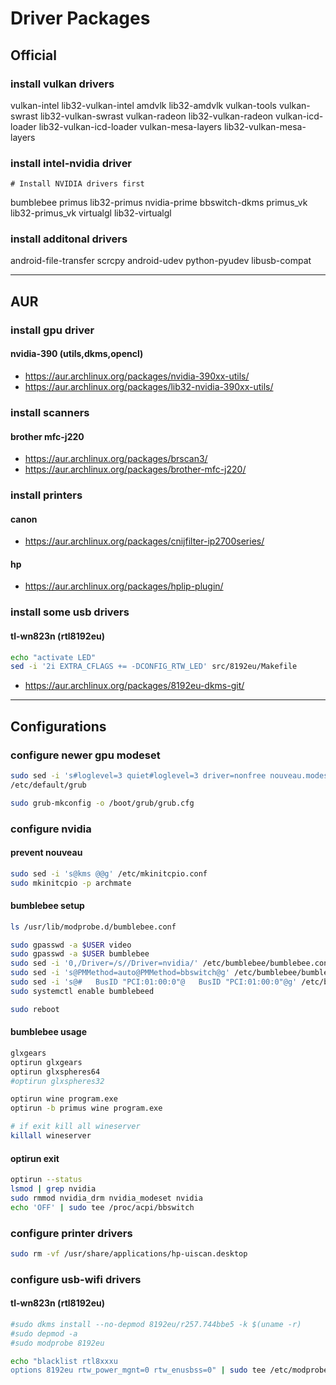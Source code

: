 # Driver Packages

## Official

### install vulkan drivers

vulkan-intel lib32-vulkan-intel
amdvlk lib32-amdvlk vulkan-tools
vulkan-swrast lib32-vulkan-swrast
vulkan-radeon lib32-vulkan-radeon
vulkan-icd-loader lib32-vulkan-icd-loader
vulkan-mesa-layers lib32-vulkan-mesa-layers

### install intel-nvidia driver

```
# Install NVIDIA drivers first
```

bumblebee primus lib32-primus
nvidia-prime bbswitch-dkms
primus_vk lib32-primus_vk
virtualgl lib32-virtualgl

### install additonal drivers

android-file-transfer
scrcpy android-udev
python-pyudev
libusb-compat

--------------------------------------------------------------------------------

## AUR

### install gpu driver

#### nvidia-390 (utils,dkms,opencl)

- https://aur.archlinux.org/packages/nvidia-390xx-utils/
- https://aur.archlinux.org/packages/lib32-nvidia-390xx-utils/

### install scanners

#### brother mfc-j220

- https://aur.archlinux.org/packages/brscan3/
- https://aur.archlinux.org/packages/brother-mfc-j220/

### install printers

#### canon

- https://aur.archlinux.org/packages/cnijfilter-ip2700series/

#### hp

- https://aur.archlinux.org/packages/hplip-plugin/

### install some usb drivers

#### tl-wn823n (rtl8192eu)

```sh
echo "activate LED"
sed -i '2i EXTRA_CFLAGS += -DCONFIG_RTW_LED' src/8192eu/Makefile
```

- https://aur.archlinux.org/packages/8192eu-dkms-git/

--------------------------------------------------------------------------------

## Configurations

### configure newer gpu modeset

```sh
sudo sed -i 's#loglevel=3 quiet#loglevel=3 driver=nonfree nouveau.modeset=0 i915.modeset=1 radeon.modeset=1 quiet#' \
/etc/default/grub

sudo grub-mkconfig -o /boot/grub/grub.cfg
```

### configure nvidia

#### prevent nouveau

```sh
sudo sed -i 's@kms @@g' /etc/mkinitcpio.conf
sudo mkinitcpio -p archmate
```

#### bumblebee setup

```sh
ls /usr/lib/modprobe.d/bumblebee.conf

sudo gpasswd -a $USER video
sudo gpasswd -a $USER bumblebee
sudo sed -i '0,/Driver=/s//Driver=nvidia/' /etc/bumblebee/bumblebee.conf
sudo sed -i 's@PMMethod=auto@PMMethod=bbswitch@g' /etc/bumblebee/bumblebee.conf
sudo sed -i 's@#   BusID "PCI:01:00:0"@   BusID "PCI:01:00:0"@g' /etc/bumblebee/xorg.conf.nvidia
sudo systemctl enable bumblebeed

sudo reboot
```

#### bumblebee usage

```sh
glxgears
optirun glxgears
optirun glxspheres64
#optirun glxspheres32
```

```sh
optirun wine program.exe
optirun -b primus wine program.exe

# if exit kill all wineserver
killall wineserver
```

#### optirun exit

```sh
optirun --status
lsmod | grep nvidia
sudo rmmod nvidia_drm nvidia_modeset nvidia
echo 'OFF' | sudo tee /proc/acpi/bbswitch
```

### configure printer drivers

```sh
sudo rm -vf /usr/share/applications/hp-uiscan.desktop
```

### configure usb-wifi drivers

#### tl-wn823n (rtl8192eu)

```sh
#sudo dkms install --no-depmod 8192eu/r257.744bbe5 -k $(uname -r)
#sudo depmod -a
#sudo modprobe 8192eu

echo "blacklist rtl8xxxu
options 8192eu rtw_power_mgnt=0 rtw_enusbss=0" | sudo tee /etc/modprobe.d/rtl8xxxu.conf
```
